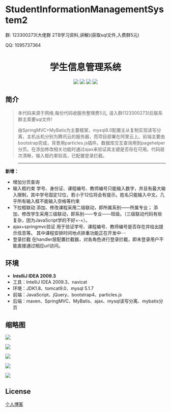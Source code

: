 # StudentInformationManagementSystem2

<p>群: 123300273(大佬群 2TB学习资料,讲解)(获取sql文件,入费群5元)</p>
<p>QQ: 1095737364</p>

<p>
    <h1 align="center">学生信息管理系统</h1>
</p>

<p align="center">
	<img src="https://img.shields.io/badge/jdk-1.8-orange.svg"/>
    <img src="https://img.shields.io/badge/Spring-1.8-lightgrey.svg"/>
    <img src="https://img.shields.io/badge/SpringMvc-1.8-lightgrey.svg"/>
    <img src="https://img.shields.io/badge/Mybatis-1.8-lightgrey.svg"/>
</p>

## 简介

>本代码来源于网络,每份代码收服务整理费5元, 请入群(123300273)后联系群主索要sql文件!
>
>由SpringMVC+MyBatis为主要框架，mysql8.0配置主从复制实现读写分离，主机丛机分别为腾讯云的服务器，而项目部署在阿里云上。前端主要由bootstrap完成，背景用particles.js插件。数据库交互查询用到pagehelper分页。在添加修改相关功能时通过ajax来验证其主键是否存在可用。代码层次清晰，输入框约束较高，已配置登录拦截。

>------------------------------------------------------------------------------------------------------------------------
**新增：**
* 增加分页查询
* 输入框约束
	学号、身份证、课程编号、教师编号只能输入数字，并且有最大输入限制，其中学号固定12位，若小于12位将会有提示。姓名只能输入中文。几乎所有输入框不能输入空格等约束
* 下拉框联动
	添加、修改课程采用二级联动，即所属系别——所属专业；
	添加、修改学生采用三级联动，即系别——专业——班级。（三级联动代码有些复杂，因为JavaScript学的不好=-=）。
* ajax+springmvc验证
	用于验证学号、课程编号、教师编号是否存在并给出提示信息等。
	其中课程安排时间地点排重功能正在开发中····
* 登录拦截
	在handler层配置拦截器，对各角色进行登录拦截，即未登录用户不能直接通过相应url访问。


## 环境

- <b>IntelliJ IDEA 2009.3</b>
- 工具：IntelliJ IDEA 2009.3、navicat
- 环境：JDK1.8、tomcat9.0、mysql 5.1.7
- 前端：JavaScript、jQuery、bootstrap4、particles.js
- 后端：maven、SpringMVC、MyBatis、ajax、mysql读写分离、mybatis分页
## 缩略图

![](https://img2020.cnblogs.com/blog/588112/202011/588112-20201128164819319-282102006.png)

![](https://img2020.cnblogs.com/blog/588112/202011/588112-20201128164827745-1180371425.png)

![](https://img2020.cnblogs.com/blog/588112/202011/588112-20201128164834843-370909072.png)

![](https://img2020.cnblogs.com/blog/588112/202011/588112-20201128164841900-739889425.png)

![](https://img2020.cnblogs.com/blog/588112/202011/588112-20201128164857215-1626784841.png)

## License

[个人博客](https://www.cnblogs.com/yysbolg/)

